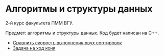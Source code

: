
# Алгоритмы и структуры данных

2-й курс факультета ПММ ВГУ.

Предмет: алгоритмы и структуры данных.
Код будет написан на С++.

- [Сравнить скорость выполнения двух сортировок](https://github.com/amm-vsu-2015/2y1s_algorithms/tree/master/task1)
- [Задача на ход коня](https://github.com/amm-vsu-2015/2y1s_algorithms/tree/master/task2)
